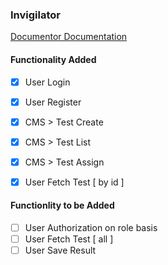 ### Invigilator

[Documentor Documentation](https://documenter.getpostman.com/view/5108070/T1LV94T7)

#### Functionality Added

- [x] User Login
- [x] User Register
- [x] CMS > Test Create
- [x] CMS > Test List
- [x] CMS > Test Assign
- [x] User Fetch Test [ by id ]


#### Functionlity to be Added

- [ ] User Authorization on role basis
- [ ] User Fetch Test [ all ]
- [ ] User Save Result
